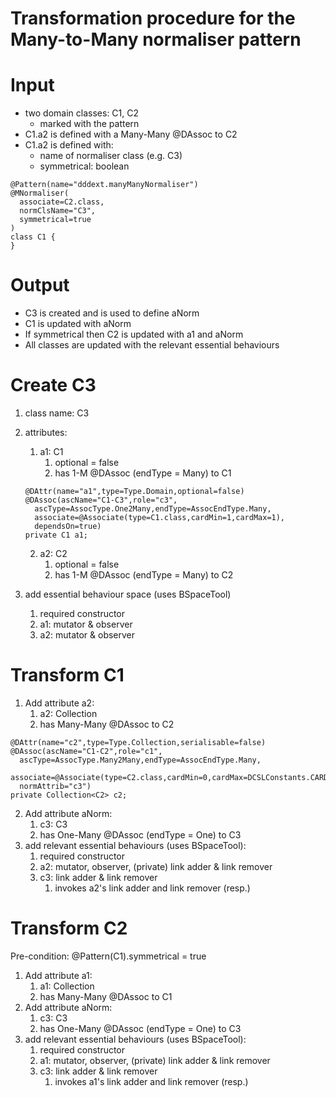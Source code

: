Transformation procedure for the Many-to-Many normaliser pattern <!-- omit in toc -->
=====

# Input <!-- omit in toc -->
- two domain classes: C1, C2
  - marked with the pattern
- C1.a2 is defined with a Many-Many @DAssoc to C2
- C1.a2 is defined with:
  - name of normaliser class (e.g. C3)
  - symmetrical: boolean

```
@Pattern(name="dddext.manyManyNormaliser")
@MNormaliser(
  associate=C2.class,
  normClsName="C3",
  symmetrical=true
)
class C1 {
}
```

# Output <!-- omit in toc -->
- C3 is created and is used to define aNorm
- C1 is updated with aNorm
- If symmetrical then C2 is updated with a1 and aNorm
- All classes are updated with the relevant essential behaviours

# Create C3
1. class name: C3
2. attributes:
   1. a1: C1 
      1. optional = false
      2. has 1-M @DAssoc (endType = Many) to C1
     
    ```
    @DAttr(name="a1",type=Type.Domain,optional=false)
    @DAssoc(ascName="C1-C3",role="c3",
      ascType=AssocType.One2Many,endType=AssocEndType.Many,
      associate=@Associate(type=C1.class,cardMin=1,cardMax=1),
      dependsOn=true)
    private C1 a1;
    ```
   2. a2: C2
      1. optional = false
      2. has 1-M @DAssoc (endType = Many) to C2
3. add essential behaviour space (uses BSpaceTool)
   1. required constructor
   2. a1: mutator & observer
   3. a2: mutator & observer

# Transform C1
1. Add attribute a2: 
   1. a2: Collection<C2>
   2. has Many-Many @DAssoc to C2
  ```
  @DAttr(name="c2",type=Type.Collection,serialisable=false)
  @DAssoc(ascName="C1-C2",role="c1",
    ascType=AssocType.Many2Many,endType=AssocEndType.Many,
    associate=@Associate(type=C2.class,cardMin=0,cardMax=DCSLConstants.CARD_MORE),
    normAttrib="c3")
  private Collection<C2> c2;
   ```

2. Add attribute aNorm: 
   1. c3: C3
   2. has One-Many @DAssoc (endType = One) to C3
3. add relevant essential behaviours (uses BSpaceTool):
   1. required constructor
   2. a2: mutator, observer, (private) link adder & link remover
   3. c3: link adder & link remover
      1. invokes a2's link adder and link remover (resp.)

# Transform C2
Pre-condition: @Pattern(C1).symmetrical = true

1. Add attribute a1: 
   1. a1: Collection<C1>
   2. has Many-Many @DAssoc to C1
2. Add attribute aNorm: 
   1. c3: C3
   2. has One-Many @DAssoc (endType = One) to C3
3. add relevant essential behaviours (uses BSpaceTool):
   1. required constructor
   2. a1: mutator, observer, (private) link adder & link remover
   3. c3: link adder & link remover
      1. invokes a1's link adder and link remover (resp.)

